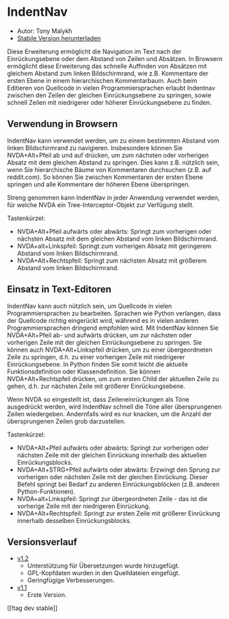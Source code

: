 # IndentNav #

* Autor: Tony Malykh
* [Stabile Version herunterladen][1]

Diese Erweiterung ermöglicht die Navigation im Text nach der
Einrückungsebene oder dem Abstand von Zeilen und Absätzen.  In Browsern
ermöglicht diese Erweiterung das schnelle Auffinden von Absätzen mit
gleichem Abstand zum linken Bildschirmrand, wie z.B. Kommentare der ersten
Ebene in einem hierarchischen Kommentarbaum.  Auch beim Editieren von
Quellcode in vielen Programmiersprachen erlaubt Indentnav zwischen den
Zeilen der gleichen Einrückungsebene zu springen, sowie schnell Zeilen mit
niedrigerer oder höherer Einrückungsebene zu finden.

## Verwendung in Browsern
IndentNav kann verwendet werden, um zu einem bestimmten Abstand vom linken
Bildschirmrand zu navigieren.  Insbesondere können Sie NVDA+Alt+Pfeil ab und
auf drücken, um zum nächsten oder vorherigen Absatz mit dem gleichen Abstand
zu springen.  Dies kann z.B. nützlich sein, wenn Sie hierarchische Bäume von
Kommentaren durchsuchen (z.B. auf reddit.com). So können Sie zwischen
Kommentaren der ersten Ebene springen und alle Kommentare der höheren Ebene
überspringen.

Streng genommen kann IndentNav in jeder Anwendung verwendet werden, für
welche NVDA ein Tree-Interceptor-Objekt zur Verfügung stellt.

Tastenkürzel:

* NVDA+Alt+Pfeil aufwärts oder abwärts: Springt zum vorherigen oder nächsten
  Absatz mit dem gleichen Abstand vom linken Bildschirmrand.
* NVDA+alt+Linkspfeil: Springt zum vorherigen Absatz mit geringerem Abstand
  vom linken Bildschirmrand.
* NVDA+Alt+Rechtspfeil: Springt zum nächsten Absatz mit größerem Abstand vom
  linken Bildschirmrand.

## Einsatz in Text-Editoren
IndentNav kann auch nützlich sein, um Quellcode in vielen
Programmiersprachen zu bearbeiten.  Sprachen wie Python verlangen, dass der
Quellcode richtig eingerückt wird, während es in vielen anderen
Programmiersprachen dringend empfohlen wird.  Mit IndentNav können Sie
NVDA+Alt+Pfeil ab- und aufwärts drücken, um zur nächsten oder vorherigen
Zeile mit der gleichen Einrückungsebene zu springen.  Sie können auch
NVDA+Alt+Linkspfeil drücken, um zu einer übergeordneten Zeile zu springen,
d.h. zu einer vorherigen Zeile mit niedrigerer Einrückungsebene.  In Python
finden Sie somit leicht die aktuelle Funktionsdefinition oder
Klassendefinition.  Sie können NVDA+Alt+Rechtspfeil drücken, um zum ersten
Child der aktuellen Zeile zu gehen, d.h. zur nächsten Zeile mit größerer
Einrückungsebene.

Wenn NVDA so eingestellt ist, dass Zeileneinrückungen als Töne ausgedrückt
werden, wird IndentNav schnell die Töne aller übersprungenen Zeilen
wiedergeben.  Andernfalls wird es nur knacken, um die Anzahl der
übersprungenen Zeilen grob darzustellen.

Tastenkürzel:

* NVDA+Alt+Pfeil aufwärts oder abwärts: Springt zur vorherigen oder nächsten
  Zeile mit der gleichen Einrückung innerhalb des aktuellen
  Einrückungsblocks.
* NVDA+Alt+STRG+Pfeil aufwärts oder abwärts: Erzwingt den Sprung zur
  vorherigen oder nächsten Zeile mit der gleichen Einrückung. Dieser Befehl
  springt bei Bedarf zu anderen Einrückungsblöcken (z.B. anderen
  Python-Funktionen).
* NVDA+alt+Linkspfeil: Springt zur übergeordneten Zeile - das ist die
  vorherige Zeile mit der niedrigeren Einrückung.
* NVDA+Alt+Rechtspfeil: Springt zur ersten Zeile mit größerer Einrückung
  innerhalb desselben Einrückungsblocks.

## Versionsverlauf
* [v1.2](https://github.com/mltony/nvda-indent-nav/raw/master/releases/IndentNav-1.2.nvda-addon)
  * Unterstützung für Übersetzungen wurde hinzugefügt.
  * GPL-Kopfdaten wurden in den Quelldateien eingefügt.
  * Geringfügige Verbesserungen.
* [v1.1](https://github.com/mltony/nvda-indent-nav/raw/master/releases/IndentNav-1.1.nvda-addon)
  * Erste Version.

[[!tag dev stable]]

[1]: https://www.nvaccess.org/addonStore/legacy?file=indentnav
